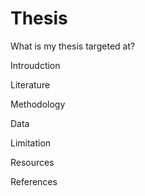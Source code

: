 # Thesis

What is my thesis targeted at?

Introudction

Literature

Methodology 

Data 

Limitation 

Resources

References 

